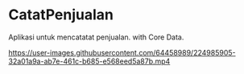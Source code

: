 # CatatPenjualan
Aplikasi untuk mencatatat penjualan. with Core Data.


https://user-images.githubusercontent.com/64458989/224985905-32a01a9a-ab7e-461c-b685-e568eed5a87b.mp4

